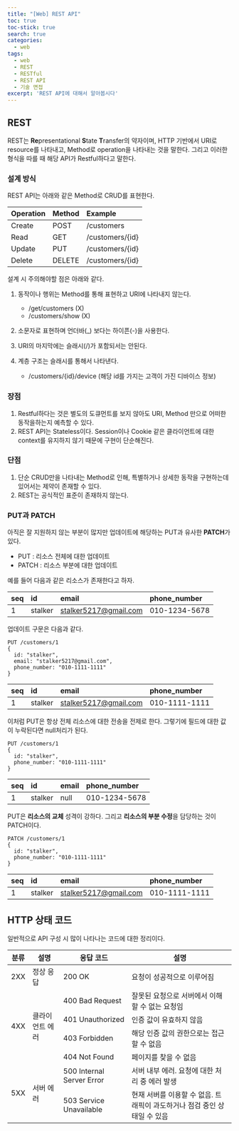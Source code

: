 ```yaml
---
title: "[Web] REST API"
toc: true
toc-stick: true
search: true
categories:
  - web
tags:
  - web
  - REST
  - RESTful
  - REST API
  - 기술 면접
excerpt: 'REST API에 대해서 알아봅시다'
---
```


## REST

REST는 **Re**presentational **S**tate **T**ransfer의 약자이며, 
HTTP 기반에서 URI로 resource를 나타내고, Method로 operation을 나타내는 것을 말한다. 
그리고 이러한 형식을 따를 때 해당 API가 Restful하다고 말한다.  

### 설계 방식

REST API는 아래와 같은 Method로 CRUD를 표현한다.

|Operation|Method|Example|
|:--|:--|:--|
|Create|POST|/customers|
|Read|GET|/customers/{id}|
|Update|PUT|/customers/{id}|
|Delete|DELETE|/customers/{id}|  

설계 시 주의해야할 점은 아래와 같다.  

1. 동작이나 행위는 Method를 통해 표현하고 URI에 나타내지 않는다.  
	- /get/customers (X)
	- /customers/show (X)

2. 소문자로 표현하며 언더바(_) 보다는 하이픈(-)을 사용한다.

3. URI의 마지막에는 슬래시(/)가 포함되서는 안된다.

4. 계층 구조는 슬래시를 통해서 나타낸다.
	- /customers/{id}/device (해당 id를 가지는 고객이 가진 디바이스 정보)

### 장점   
1. Restful하다는 것은 별도의 도큐먼트를 보지 않아도 URI, Method 만으로 어떠한 동작을하는지 예측할 수 있다.
2. REST API는 Stateless이다. Session이나 Cookie 같은 클라이언트에 대한 context를 유지하지 않기 때문에 구현이 단순해진다.

### 단점  

1. 단순 CRUD만을 나타내는 Method로 인해, 특별하거나 상세한 동작을 구현하는데 있어서는 제약이 존재할 수 있다.
2. REST는 공식적인 표준이 존재하지 않는다. 

### PUT과 PATCH  

아직은 잘 지원하지 않는 부분이 많지만 업데이트에 해당하는 PUT과 유사한 **PATCH**가 있다.  

- PUT : 리소스 전체에 대한 업데이트
- PATCH : 리소스 부분에 대한 업데이트

예를 들어 다음과 같은 리소스가 존재한다고 하자.

|seq|id|email|phone_number|  
|:--|:--|:--|:--|
|1|stalker|stalker5217@gmail.com|010-1234-5678|


업데이트 구문은 다음과 같다.

```
PUT /customers/1  
{
  id: "stalker",
  email: "stalker5217@gmail.com",
  phone_number: "010-1111-1111"
}
```

|seq|id|email|phone_number|  
|:--|:--|:--|:--|
|1|stalker|stalker5217@gmail.com|010-1111-1111|

이처럼 PUT은 항상 전체 리소스에 대한 전송을 전제로 한다. 
그렇기에 필드에 대한 값이 누락된다면 null처리가 된다. 

```
PUT /customers/1  
{
  id: "stalker",
  phone_number: "010-1111-1111"
}
```

|seq|id|email|phone_number|  
|:--|:--|:--|:--|
|1|stalker|null|010-1234-5678|  

PUT은 **리소스의 교체** 성격이 강하다. 
그리고 **리소스의 부분 수정**을 담당하는 것이 PATCH이다.

```
PATCH /customers/1  
{
  id: "stalker",
  phone_number: "010-1111-1111"
}
```

|seq|id|email|phone_number|  
|:--|:--|:--|:--|
|1|stalker|stalker5217@gmail.com|010-1111-1111|  


## HTTP 상태 코드  

일반적으로 API 구성 시 많이 나타나는 코드에 대한 정리이다.

<table>
<thead>
  <tr>
    <th>분류</th>
    <th>설명</th>
    <th>응답 코드</th>
    <th>설명</th>
  </tr>
</thead>
<tbody>
  <tr>
    <td>2XX</td>
    <td>정상 응답</td>
    <td>200 OK</td>
    <td>요청이 성공적으로 이루어짐</td>
  </tr>
  <tr>
    <td rowspan="4">4XX</td>
    <td rowspan="4">클라이언트 에러</td>
    <td>400 Bad Request</td>
    <td>잘못된 요청으로 서버에서 이해할 수 없는 요청임</td>
  </tr>
  <tr>
    <td>401 Unauthorized</td>
    <td>인증 값이 유효하지 않음</td>
  </tr>
  <tr>
    <td>403 Forbidden</td>
    <td>해당 인증 값의 권한으로는 접근할 수 없음 </td>
  </tr>
  <tr>
    <td>404 Not Found</td>
    <td>페이지를 찾을 수 없음</td>
  </tr>
  <tr>
    <td rowspan="2">5XX</td>
    <td rowspan="2">서버 에러</td>
    <td>500 Internal Server Error</td>
    <td>서버 내부 에러. 요청에 대한 처리 중 에러 발생</td>
  </tr>
  <tr>
    <td>503 Service Unavailable</td>
    <td>현재 서버를 이용할 수 없음. 트래픽이 과도하거나 점검 중인 상태일 수 있음</td>
  </tr>
</tbody>
</table>